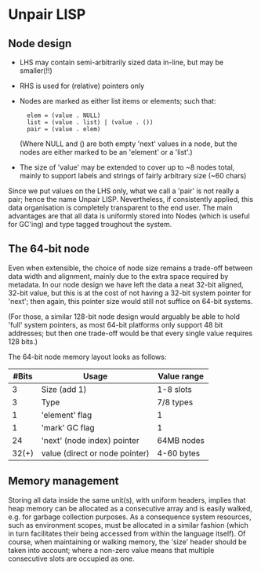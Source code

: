 # Unpair LISP

## Node design
- LHS may contain semi-arbitrarily sized data in-line, but may be smaller(!!)
- RHS is used for (relative) pointers only
- Nodes are marked as either list items or elements; such that:

        elem = (value . NULL)
        list = (value . list) | (value . ())
        pair = (value . elem)

  (Where NULL and () are both empty 'next' values in a node, but the nodes are
   either marked to be an 'element' or a 'list'.)

- The size of 'value' may be extended to cover up to ~8 nodes total, mainly to
  support labels and strings of fairly arbitrary size (~60 chars)

Since we put values on the LHS only, what we call a 'pair' is not really a
pair; hence the name Unpair LISP. Nevertheless, if consistently applied, this
data organisation is completely transparent to the end user. The main advantages
are that all data is uniformly stored into Nodes (which is useful for GC'ing)
and type tagged troughout the system.

## The 64-bit node
Even when extensible, the choice of node size remains a trade-off between data
width and alignment, mainly due to the extra space required by metadata. In our
node design we have left the data a neat 32-bit aligned, 32-bit value, but this
is at the cost of not having a 32-bit system pointer for 'next'; then again,
this pointer size would still not suffice on 64-bit systems.

(For those, a similar 128-bit node design would arguably be able to hold 'full'
system pointers, as most 64-bit platforms only support 48 bit addresses; but
then one trade-off would be that every single value requires 128 bits.)

The 64-bit node memory layout looks as follows:

| #Bits | Usage                          | Value range |
|-------|--------------------------------|-------------|
| 3     | Size (add 1)                   | 1-8 slots   |
| 3     | Type                           | 7/8 types   |
| 1     | 'element' flag                 | 1           |
| 1     | 'mark' GC flag                 | 1           |
| 24    | 'next' (node index) pointer    | 64MB nodes  |
| 32(+) | value (direct or node pointer) | 4-60 bytes  |


## Memory management
Storing all data inside the same unit(s), with uniform headers, implies that
heap memory can be allocated as a consecutive array and is easily walked, e.g.
for garbage collection purposes. As a consequence system resources, such as
environment scopes, must be allocated in a similar fashion (which in turn
facilitates their being accessed from within the language itself). Of course,
when maintaining or walking memory, the 'size' header should be taken into
account; where a non-zero value means that multiple consecutive slots are
occupied as one.

